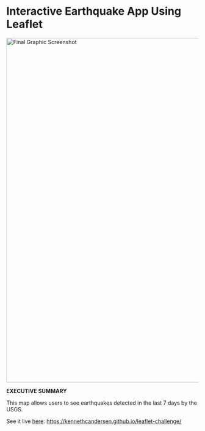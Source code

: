 # Interactive Earthquake App Using Leaflet

<a href="https://github.com/kennethcandersen/leaflet-challenge/blob/main/app_screenshot2.png" target="_blank"><img width="900" alt="Final Graphic Screenshot" src="https://github.com/kennethcandersen/leaflet-challenge/blob/main/app_screenshot2.png"></a>

**EXECUTIVE SUMMARY**

This map allows users to see earthquakes detected in the last 7 days by the USGS. 

See it live [here](hhttps://kennethcandersen.github.io/leaflet-challenge/): https://kennethcandersen.github.io/leaflet-challenge/
